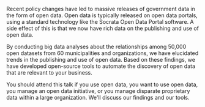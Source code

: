 


Recent policy changes have led to massive releases of government
data in the form of open data. Open data is typically released
on open data portals, using a standard technology like the
Socrata Open Data Portal software. A side effect of this is that
we now have rich data on the publishing and use of open data.

By conducting big data analyses about the relationships among
50,000 open datasets from 60 municipalities and organizations,
we have elucidated trends in the publishing and use of open
data. Based on these findings, we have developed open-source
tools to automate the discovery of open data that are relevant
to your business.

You should attend this talk if you use open data, you want to
use open data, you manage an open data initiative, or you manage
disparate proprietary data within a large organization. We'll 
discuss our findings and our tools.
